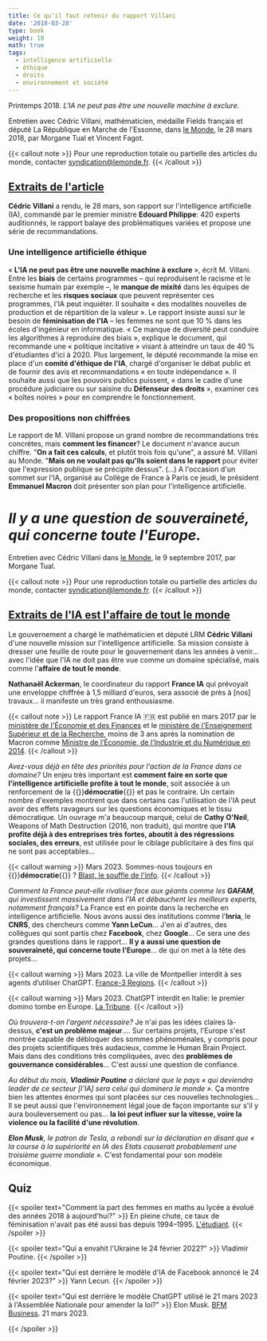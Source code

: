 ```yaml
---
title: Ce qu'il faut retenir du rapport Villani
date: '2018-03-28'
type: book
weight: 10
math: true
tags:
  - intelligence artificielle
  - éthique
  - droits
  - environnement et société
---
```


Printemps 2018. <i>L'IA ne peut pas être une nouvelle machine à exclure.</i>

<!--more-->

Entretien avec Cédric Villani, mathématicien, médaille Fields français et député La République en Marche de l'Essonne, dans [le Monde](https://www.lemonde.fr/pixels/article/2018/03/28/intelligence-artificielle-ce-qu-il-faut-retenir-du-rapport-de-cedric-villani_5277697_4408996.html), le 28 mars 2018, par Morgane Tual et Vincent Fagot.

{{< callout note >}}
Pour une reproduction totale ou partielle des articles du monde, contacter [syndication@lemonde.fr](mailto:syndication@lemonde.fr).
{{< /callout >}}

## [Extraits de l'article](https://www.lemonde.fr/pixels/article/2018/03/28/intelligence-artificielle-ce-qu-il-faut-retenir-du-rapport-de-cedric-villani_5277697_4408996.html)

<b>Cédric Villani</b> a rendu, le 28 mars, son rapport sur l'intelligence artificielle (IA), commandé par le premier ministre <b>Edouard Philippe</b>: 420 experts auditionnés, le rapport balaye des problématiques variées et propose une série de recommandations.

### Une intelligence artificielle éthique
« <b>L'IA ne peut pas être une nouvelle machine à exclure</b> », écrit M. Villani. Entre les <b>biais</b> de certains programmes – qui reproduisent le racisme et le sexisme humain par exemple –, le <b>manque de mixité</b> dans les équipes de recherche et les <b>risques sociaux</b> que peuvent représenter ces programmes, l'IA peut inquiéter. Il souhaite « des modalités nouvelles de production et de répartition de la valeur ». Le rapport insiste aussi sur le besoin de <b>féminisation de l'IA</b> – les femmes ne sont que 10 % dans les écoles d'ingénieur en informatique. « Ce manque de diversité peut conduire les algorithmes à reproduire des biais », explique le document, qui recommande une « politique incitative » visant à atteindre un taux de 40 % d'étudiantes d'ici à 2020. Plus largement, le député recommande la mise en place d'un <b>comité d'éthique de l'IA</b>, chargé d'organiser le débat public et de fournir des avis et recommandations « en toute indépendance ». Il souhaite aussi que les pouvoirs publics puissent, « dans le cadre d'une procédure judiciaire ou sur saisine du <b>Défenseur des droits</b> », examiner ces « boîtes noires » pour en comprendre le fonctionnement.

### Des propositions non chiffrées
Le rapport de M. Villani propose un grand nombre de recommandations très concrètes, mais <b>comment les financer</b>? Le document n'avance aucun chiffre. "<b>On a fait ces calculs</b>, et plutôt trois fois qu'une", a assuré M. Villani au Monde. "<b>Mais on ne voulait pas qu'ils soient dans le rapport</b> pour éviter que l'expression publique se précipite dessus". (...) A l'occasion d'un sommet sur l'IA, organisé au Collège de France à Paris ce jeudi, le président <b>Emmanuel Macron</b> doit présenter son plan pour l'intelligence artificielle.

# <i>Il y a une question de souveraineté, qui concerne toute l'Europe.</i>

Entretien avec Cédric Villani dans [le Monde](https://www.lemonde.fr/pixels/article/2017/09/09/cedric-villani-l-intelligence-artificielle-est-l-affaire-de-tout-le-monde_5183163_4408996.html), le 9 septembre 2017, par Morgane Tual.

{{< callout note >}}
Pour une reproduction totale ou partielle des articles du monde, contacter [syndication@lemonde.fr](mailto:syndication@lemonde.fr).
{{< /callout >}}

## [Extraits de l'IA est l'affaire de tout le monde](https://www.lemonde.fr/pixels/article/2017/09/09/cedric-villani-l-intelligence-artificielle-est-l-affaire-de-tout-le-monde_5183163_4408996.html)

Le gouvernement a chargé le mathématicien et député LRM <b>Cédric Villani</b> d'une nouvelle mission sur l'intelligence artificielle. Sa mission consiste à dresser une feuille de route pour le gouvernement dans les années à venir... avec l'idée que l'IA ne doit pas être vue comme un domaine spécialisé, mais comme l'<b>affaire de tout le monde</b>.

<b>Nathanaël Ackerman</b>, le coordinateur du rapport <b>France IA</b> qui prévoyait une enveloppe chiffrée à 1,5 milliard d'euros, sera associé de près à [nos] travaux... il manifeste un très grand enthousiasme.

{{< callout note >}}
Le rapport France IA 🇫🇷 est publié en mars 2017 par le [ministère de l'Économie et des Finances](https://www.economie.gouv.fr/files/files/PDF/2017/Conclusions_Groupes_Travail_France_IA.pdf) et le [ministère de l'Enseignement Supérieur et de la Recherche](https://www.enseignementsup-recherche.gouv.fr/fr/rapport-strategie-france-ia-pour-le-developpement-des-technologies-d-intelligence-artificielle-47691), moins de 3 ans après la nomination de Macron comme [Ministre de l’Économie, de l’Industrie et du Numérique en 2014](https://www.elysee.fr/emmanuel-macron).
{{< /callout >}}

<i>Avez-vous déjà en tête des priorités pour l'action de la France dans ce domaine?</i> Un enjeu très important est <b>comment faire en sorte que l'intelligence artificielle profite à tout le monde</b>, soit associée à un renforcement de la {{<hl>}}<b>démocratie</b>{{</hl>}} et pas le contraire. Un certain nombre d'exemples montrent que dans certains cas l'utilisation de l'IA peut avoir des effets ravageurs sur les questions économiques et le tissu démocratique. Un ouvrage m'a beaucoup marqué, celui de <b>Cathy O'Neil</b>, Weapons of Math Destruction (2016, non traduit), qui montre que <b>l'IA profite déjà à des entreprises très fortes, aboutit à des régressions sociales, des erreurs</b>, est utilisée pour le ciblage publicitaire à des fins qui ne sont pas acceptables...

{{< callout warning >}}
Mars 2023. Sommes-nous toujours en {{<hl>}}<b>démocratie</b>{{</hl>}} ? [Blast, le souffle de l'info](https://www.blast-info.fr/articles/2023/sommes-nous-toujours-en-democratie-AwJ1_TmlTM-ONwHybrhuqQ).
{{< /callout >}}

<i>Comment la France peut-elle rivaliser face aux géants comme les <b>GAFAM</b>, qui investissent massivement dans l'IA et débauchent les meilleurs experts, notamment français?</i> La France est en pointe dans la recherche en intelligence artificielle. Nous avons aussi des institutions comme l'<b>Inria</b>, le <b>CNRS</b>, des chercheurs comme <b>Yann LeCun</b>... J'en ai d'autres, des collègues qui sont partis chez <b>Facebook</b>, chez <b>Google</b>... Ce sera une des grandes questions dans le rapport... <b>Il y a aussi une question de souveraineté, qui concerne toute l'Europe</b>... de qui on met à la tête des projets...

{{< callout warning >}}
Mars 2023. La ville de Montpellier interdit à ses agents d’utiliser ChatGPT. [France-3 Regions](https://france3-regions.francetvinfo.fr/occitanie/herault/montpellier/chatgpt-revolutionnaire-mais-qui-inquiete-pourquoi--2742446.html).
{{< /callout >}}

{{< callout warning >}}
Mars 2023. ChatGPT interdit en Italie: le premier domino tombe en Europe. [La Tribune](https://www.latribune.fr/technos-medias/informatique/chatgpt-interdit-en-italie-le-premier-domino-tombe-en-europe-957429.html).
{{< /callout >}}

<i>Où trouvera-t-on l'argent nécessaire?</i> Je n'ai pas les idées claires là-dessus, <b>c'est un problème majeur</b>.... Sur certains projets, l'Europe s'est montrée capable de débloquer des sommes phénoménales, y compris pour des projets scientifiques très audacieux, comme le Human Brain Project. Mais dans des conditions très compliquées, avec des <b>problèmes de gouvernance considérables</b>... C'est aussi une question de confiance.

<i>Au début du mois, <b>Vladimir Poutine</b> a déclaré que le pays « qui deviendra leader de ce secteur [l'IA] sera celui qui dominera le monde ».</i> Ça montre bien les attentes énormes qui sont placées sur ces nouvelles technologies... Il se peut aussi que l'environnement légal joue de façon importante sur s'il y aura bouleversement ou pas... <b>la loi peut influer sur la vitesse, voire la violence ou la facilité d'une révolution</b>.

<i><b>Elon Musk</b>, le patron de Tesla, a rebondi sur la déclaration en disant que « la course à la supériorité en IA des Etats causerait probablement une troisième guerre mondiale ».</i> C'est fondamental pour son modèle économique.

## Quiz

{{< spoiler text="Comment la part des femmes en maths au lycée a évolué des années 2018 à aujourd'hui?" >}}
En pleine chute, ce taux de féminisation n'avait pas été aussi bas depuis 1994–1995. [L'étudiant](https://www.letudiant.fr/lycee/infographies-comment-la-reforme-du-lycee-penalise-les-filles.html).
{{< /spoiler >}}

{{< spoiler text="Qui a envahit l'Ukraine le 24 février 2022?" >}}
Vladimir Poutine.
{{< /spoiler >}}

{{< spoiler text="Qui est derrière le modèle d'IA de Facebook annoncé le 24 février 2023?" >}}
Yann Lecun.
{{< /spoiler >}}

{{< spoiler text="Qui est derrière le modèle ChatGPT utilisé le 21 mars 2023 à l'Assemblée Nationale pour amender la loi?" >}}
Elon Musk. [BFM Business](https://www.bfmtv.com/tech/intelligence-artificielle/pour-la-premiere-fois-l-assemblee-nationale-va-debattre-d-un-amendement-redige-par-chat-gpt_AV-202303210310.html). 21 mars 2023.

{{< /spoiler >}}
